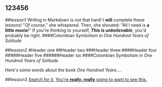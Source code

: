 ## 123456

##lession1
Writing in Markdown is _not_ that hard!
I **will** complete these lessons!
"_Of course_," she whispered. Then, she shouted: "All I need is **a little moxie**!"
If you're thinking to yourself, **_This is unbelievable_**, you'd probably be right.
####Colombian Symbolism in _One Hundred Years of Solitude_

##lession2
#Header one
##Header two
###Header three
####Header four
#####Header five
######Header six
####Colombian Symbolism in _One Hundred Years of Solitude_

Here's some words about the book _One Hundred Years..._.

##lession3
[Search for it.](www.google.com)
[You're **really, really** going to want to see this.](www.dailykitten.com)